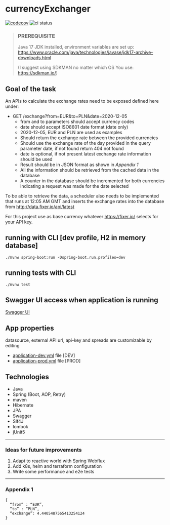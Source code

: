 # currencyExchanger

[![codecov](https://codecov.io/github/sebastianmichalski/currencyExchanger/graph/badge.svg?token=9WNL01TQG2)](https://codecov.io/github/sebastianmichalski/currencyExchanger)
![ci status](https://github.com/sebastianmichalski/currencyExchanger/actions/workflows/maven.yml/badge.svg)
> ### PREREQUISITE
> 
> Java 17 JDK installed, environment variables are set up: 
> https://www.oracle.com/java/technologies/javase/jdk17-archive-downloads.html
> 
> (I suggest using SDKMAN no matter which OS You use: https://sdkman.io/)

## Goal of the task

An APIs to calculate the exchange rates need to be exposed defined here under:
* GET /exchange?from=EUR&to=PLN&date=2020-12-05
  * from and to parameters should accept currency codes
  * date should accept ISO8601 date format (date only)
  * 2020-12-05, EUR and PLN are used as examples
  * Should return the exchange rate between the provided currencies
  * Should use the exchange rate of the day provided in the query parameter date, if
not found return 404 not found
  * date is optional, if not present latest exchange rate information should be used
  * Result should be in JSON format as shown in *Appendix 1*
  * All the information should be retrieved from the cached data in the database
  * A counter in the database should be incremented for both currencies indicating a
request was made for the date selected

To be able to retrieve the data, a scheduler also needs to be implemented that
runs at 12:05 AM GMT and inserts the exchange rates into the database from http://data.fixer.io/api/latest

For this project use as base currency whatever https://fixer.io/ selects for your API key.
    
## running with CLI [dev profile, H2 in memory database]
```./mvnw spring-boot:run -Dspring-boot.run.profiles=dev```

## running tests with CLI
```./mvnw test```

## Swagger UI access when application is running
[Swagger UI](http://localhost:8080/swagger-ui/index.html)

## App properties
datasource, external API url, api-key and spreads are customizable by editing
* [application-dev.yml](src/main/resources/application-dev.yml) file [DEV]
* [application-prod.yml](src/main/resources/application-prod.yml) file [PROD]

## Technologies
* Java
* Spring (Boot, AOP, Retry)
* maven
* Hibernate
* JPA
* Swagger
* Slf4J
* lombok
* jUnit5

---
### Ideas for future improvements 
1. Adapt to reactive world with Spring Webflux
2. Add k8s, helm and terraform configuration
3. Write some performance and e2e tests
---

### Appendix 1

```
{
  “from” : “EUR”,
  “to” : “PLN”,
  “exchange”: 4.4405487565413254124
}
```
